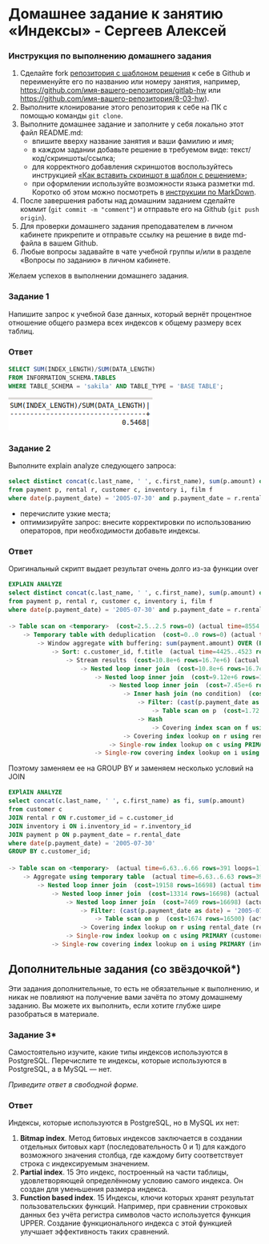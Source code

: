 # Домашнее задание к занятию «Индексы» - Сергеев Алексей

### Инструкция по выполнению домашнего задания

1. Сделайте fork [репозитория c шаблоном решения](https://github.com/netology-code/sys-pattern-homework) к себе в Github и переименуйте его по названию или номеру занятия, например, https://github.com/имя-вашего-репозитория/gitlab-hw или https://github.com/имя-вашего-репозитория/8-03-hw).
2. Выполните клонирование этого репозитория к себе на ПК с помощью команды `git clone`.
3. Выполните домашнее задание и заполните у себя локально этот файл README.md:
   - впишите вверху название занятия и ваши фамилию и имя;
   - в каждом задании добавьте решение в требуемом виде: текст/код/скриншоты/ссылка;
   - для корректного добавления скриншотов воспользуйтесь инструкцией [«Как вставить скриншот в шаблон с решением»](https://github.com/netology-code/sys-pattern-homework/blob/main/screen-instruction.md);
   - при оформлении используйте возможности языка разметки md. Коротко об этом можно посмотреть в [инструкции по MarkDown](https://github.com/netology-code/sys-pattern-homework/blob/main/md-instruction.md).
4. После завершения работы над домашним заданием сделайте коммит (`git commit -m "comment"`) и отправьте его на Github (`git push origin`).
5. Для проверки домашнего задания преподавателем в личном кабинете прикрепите и отправьте ссылку на решение в виде md-файла в вашем Github.
6. Любые вопросы задавайте в чате учебной группы и/или в разделе «Вопросы по заданию» в личном кабинете.

Желаем успехов в выполнении домашнего задания.

### Задание 1

Напишите запрос к учебной базе данных, который вернёт процентное отношение общего размера всех индексов к общему размеру всех таблиц.

### Ответ
```SQL
SELECT SUM(INDEX_LENGTH)/SUM(DATA_LENGTH)
FROM INFORMATION_SCHEMA.TABLES
WHERE TABLE_SCHEMA = 'sakila' AND TABLE_TYPE = 'BASE TABLE';
```
![Результат запроса](img/1-1.png)


### Задание 2

Выполните explain analyze следующего запроса:
```sql
select distinct concat(c.last_name, ' ', c.first_name), sum(p.amount) over (partition by c.customer_id, f.title)
from payment p, rental r, customer c, inventory i, film f
where date(p.payment_date) = '2005-07-30' and p.payment_date = r.rental_date and r.customer_id = c.customer_id and i.inventory_id = r.inventory_id
```
- перечислите узкие места;
- оптимизируйте запрос: внесите корректировки по использованию операторов, при необходимости добавьте индексы.

### Ответ
Оригинальный скрипт выдает результат очень долго из-за функции over
```SQL
EXPLAIN ANALYZE
select distinct concat(c.last_name, ' ', c.first_name), sum(p.amount) over (partition by c.customer_id, f.title)
from payment p, rental r, customer c, inventory i, film f
where date(p.payment_date) = '2005-07-30' and p.payment_date = r.rental_date and r.customer_id = c.customer_id and i.inventory_id = r.inventory_id;

-> Table scan on <temporary>  (cost=2.5..2.5 rows=0) (actual time=8554..8554 rows=391 loops=1)
    -> Temporary table with deduplication  (cost=0..0 rows=0) (actual time=8554..8554 rows=391 loops=1)
        -> Window aggregate with buffering: sum(payment.amount) OVER (PARTITION BY c.customer_id,f.title )   (actual time=4426..8288 rows=642000 loops=1)
            -> Sort: c.customer_id, f.title  (actual time=4425..4523 rows=642000 loops=1)
                -> Stream results  (cost=10.8e+6 rows=16.7e+6) (actual time=1.28..2496 rows=642000 loops=1)
                    -> Nested loop inner join  (cost=10.8e+6 rows=16.7e+6) (actual time=1.27..2150 rows=642000 loops=1)
                        -> Nested loop inner join  (cost=9.12e+6 rows=16.7e+6) (actual time=1.27..1920 rows=642000 loops=1)
                            -> Nested loop inner join  (cost=7.45e+6 rows=16.7e+6) (actual time=1.26..1662 rows=642000 loops=1)
                                -> Inner hash join (no condition)  (cost=1.65e+6 rows=16.5e+6) (actual time=1.24..59.1 rows=634000 loops=1)
                                    -> Filter: (cast(p.payment_date as date) = '2005-07-30')  (cost=1.72 rows=16500) (actual time=0.321..9.47 rows=634 loops=1)
                                        -> Table scan on p  (cost=1.72 rows=16500) (actual time=0.311..4.28 rows=16044 loops=1)
                                    -> Hash
                                        -> Covering index scan on f using idx_title  (cost=112 rows=1000) (actual time=0.488..0.767 rows=1000 loops=1)
                                -> Covering index lookup on r using rental_date (rental_date=p.payment_date)  (cost=0.25 rows=1.01) (actual time=0.00175..0.00236 rows=1.01 loops=634000)
                            -> Single-row index lookup on c using PRIMARY (customer_id=r.customer_id)  (cost=250e-6 rows=1) (actual time=186e-6..216e-6 rows=1 loops=642000)
                        -> Single-row covering index lookup on i using PRIMARY (inventory_id=r.inventory_id)  (cost=250e-6 rows=1) (actual time=172e-6..194e-6 rows=1 loops=642000)
```
    
Поэтому заменяем ее на GROUP BY и заменяем несколько условий на JOIN
```SQL
EXPlAIN ANALYZE    
select concat(c.last_name, ' ', c.first_name) as fi, sum(p.amount)
from customer c
JOIN rental r ON r.customer_id = c.customer_id
JOIN inventory i ON i.inventory_id = r.inventory_id
JOIN payment p ON p.payment_date = r.rental_date 
where date(p.payment_date) = '2005-07-30'
GROUP BY c.customer_id;

-> Table scan on <temporary>  (actual time=6.63..6.66 rows=391 loops=1)
    -> Aggregate using temporary table  (actual time=6.63..6.63 rows=391 loops=1)
        -> Nested loop inner join  (cost=19158 rows=16698) (actual time=0.231..6.26 rows=642 loops=1)
            -> Nested loop inner join  (cost=13314 rows=16698) (actual time=0.228..5.49 rows=642 loops=1)
                -> Nested loop inner join  (cost=7469 rows=16698) (actual time=0.222..4.91 rows=642 loops=1)
                    -> Filter: (cast(p.payment_date as date) = '2005-07-30')  (cost=1674 rows=16500) (actual time=0.211..3.83 rows=634 loops=1)
                        -> Table scan on p  (cost=1674 rows=16500) (actual time=0.204..2.93 rows=16044 loops=1)
                    -> Covering index lookup on r using rental_date (rental_date=p.payment_date)  (cost=0.25 rows=1.01) (actual time=0.00117..0.00154 rows=1.01 loops=634)
                -> Single-row index lookup on c using PRIMARY (customer_id=r.customer_id)  (cost=0.25 rows=1) (actual time=760e-6..779e-6 rows=1 loops=642)
            -> Single-row covering index lookup on i using PRIMARY (inventory_id=r.inventory_id)  (cost=0.25 rows=1) (actual time=0.00107..0.00109 rows=1 loops=642)

```

## Дополнительные задания (со звёздочкой*)
Эти задания дополнительные, то есть не обязательные к выполнению, и никак не повлияют на получение вами зачёта по этому домашнему заданию. Вы можете их выполнить, если хотите глубже шире разобраться в материале.

### Задание 3*

Самостоятельно изучите, какие типы индексов используются в PostgreSQL. Перечислите те индексы, которые используются в PostgreSQL, а в MySQL — нет.

*Приведите ответ в свободной форме.*

### Ответ
Индексы, которые используются в PostgreSQL, но в MySQL их нет:  
1. **Bitmap index**. Метод битовых индексов заключается в создании отдельных битовых карт (последовательность 0 и 1) для каждого возможного значения столбца, где каждому биту соответствует строка с индексируемым значением.  
2. **Partial index**. 15 Это индекс, построенный на части таблицы, удовлетворяющей определённому условию самого индекса. Он создан для уменьшения размера индекса.  
3. **Function based index**. 15 Индексы, ключи которых хранят результат пользовательских функций. Например, при сравнении строковых данных без учёта регистра символов часто используется функция UPPER. Создание функционального индекса с этой функцией улучшает эффективность таких сравнений.  
